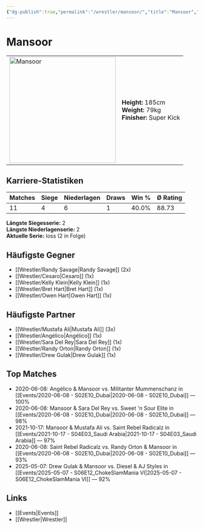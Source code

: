 ```yaml
---
{"dg-publish":true,"permalink":"/wrestler/mansoor/","title":"Mansoor","tags":["wrestler"],"noteIcon":""}
---
```



# Mansoor

<table>
        <tr>
        <td><img src="https://github.com/CptSpaulding1980/choke-slam-wrestling/releases/download/images/Mansoor.png" width="280" alt="Mansoor"></td>
        <td>
        <b>Height:</b> 185cm<br>
        <b>Weight:</b> 79kg<br>
        <b>Finisher:</b> Super Kick<br>
        </td>
        </tr>
        </table>
        
## Karriere-Statistiken

| Matches | Siege | Niederlagen | Draws | Win % | Ø Rating |
|---------|-------|-------------|-------|-------|-----------|
| 11 | 4 | 6 | 1 | 40.0% | 88.73 |

**Längste Siegesserie:** 2<br>**Längste Niederlagenserie:** 2<br>**Aktuelle Serie:** loss (2 in Folge)


## Häufigste Gegner
- [[Wrestler/Randy Savage\|Randy Savage]] (2x)
- [[Wrestler/Cesaro\|Cesaro]] (1x)
- [[Wrestler/Kelly Klein\|Kelly Klein]] (1x)
- [[Wrestler/Bret Hart\|Bret Hart]] (1x)
- [[Wrestler/Owen Hart\|Owen Hart]] (1x)

## Häufigste Partner
- [[Wrestler/Mustafa Ali\|Mustafa Ali]] (3x)
- [[Wrestler/Angélico\|Angélico]] (1x)
- [[Wrestler/Sara Del Rey\|Sara Del Rey]] (1x)
- [[Wrestler/Randy Orton\|Randy Orton]] (1x)
- [[Wrestler/Drew Gulak\|Drew Gulak]] (1x)

## Top Matches
- 2020-06-08: Angélico & Mansoor vs. Militanter Mummenschanz in [[Events/2020-06-08 - S02E10_Dubai\|2020-06-08 - S02E10_Dubai]] — 100%
- 2020-06-08: Mansoor & Sara Del Rey vs. Sweet 'n Sour Elite in [[Events/2020-06-08 - S02E10_Dubai\|2020-06-08 - S02E10_Dubai]] — 98%
- 2021-10-17: Mansoor & Mustafa Ali vs. Saint Rebel Radicalz in [[Events/2021-10-17 - S04E03_Saudi Arabia\|2021-10-17 - S04E03_Saudi Arabia]] — 97%
- 2020-06-08: Saint Rebel Radicalz vs. Randy Orton & Mansoor in [[Events/2020-06-08 - S02E10_Dubai\|2020-06-08 - S02E10_Dubai]] — 93%
- 2025-05-07: Drew Gulak & Mansoor vs. Diesel & AJ Styles in [[Events/2025-05-07 - S06E12_ChokeSlamMania VI\|2025-05-07 - S06E12_ChokeSlamMania VI]] — 92%

## Links
- [[Events\|Events]]
- [[Wrestler\|Wrestler]]
